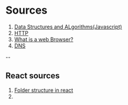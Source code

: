 # Sources

1. [Data Structures and ALgorithms(Javascript)](https://www.freecodecamp.org/learn/javascript-algorithms-and-data-structures/)
2. [HTTP](https://developer.mozilla.org/en-US/docs/Web/HTTP/Overview)
3. [What is a web Browser?](https://www.mozilla.org/en-US/firefox/browsers/what-is-a-browser/)
4. [DNS](https://www.geeksforgeeks.org/working-of-domain-name-system-dns-server/) 

--
## React sources
1. [Folder structure in react](https://medium.com/swlh/demystifying-the-folder-structure-of-a-react-app-c60b29d90836)
2. 